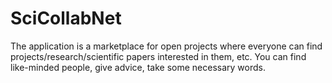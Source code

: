 # SciCollabNet
The application is a marketplace for open projects where everyone can find projects/research/scientific papers interested in them, etc. You can find like-minded people, give advice, take some necessary words.
